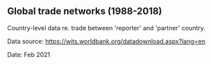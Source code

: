 ## Global trade networks (1988-2018)

Country-level data re. trade between 'reporter' and 'partner' country.

Data source: https://wits.worldbank.org/datadownload.aspx?lang=en


Date: Feb 2021